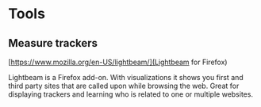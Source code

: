 # Tools

## Measure trackers

[https://www.mozilla.org/en-US/lightbeam/](Lightbeam for Firefox)

Lightbeam is a Firefox add-on. With visualizations it shows you first and third party sites that are called upon while browsing the web. Great for displaying trackers and learning who is related to one or multiple websites.
